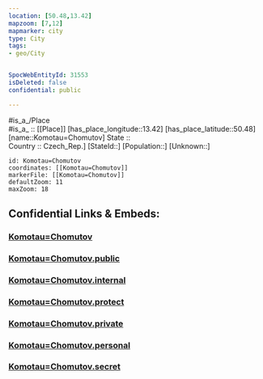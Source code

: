 ```yaml
---
location: [50.48,13.42] 
mapzoom: [7,12] 
mapmarker: city 
type: City
tags:
- geo/City


SpocWebEntityId: 31553
isDeleted: false
confidential: public

---
```

#is_a_/Place  
#is_a_ :: [[Place]] 
[has_place_longitude::13.42] 
[has_place_latitude::50.48] 
[name::Komotau=Chomutov] 
State ::  
Country :: Czech_Rep.] 
[StateId::] 
[Population::] 
[Unknown::] 


```leaflet
id: Komotau=Chomutov
coordinates: [[Komotau=Chomutov]] 
markerFile: [[Komotau=Chomutov]] 
defaultZoom: 11 
maxZoom: 18
```


## Confidential Links & Embeds: 

### [Komotau=Chomutov](/_Standards/Earth/Continent/Europe/Europe~Central/Czech_Republic/regions~Czech_Republic/Ústecký/counties~Ústecký/Komotau=Chomutov.md) 

### [Komotau=Chomutov.public](/_public/Earth/Continent/Europe/Europe~Central/Czech_Republic/regions~Czech_Republic/Ústecký/counties~Ústecký/Komotau=Chomutov.public.md) 

### [Komotau=Chomutov.internal](/_internal/Earth/Continent/Europe/Europe~Central/Czech_Republic/regions~Czech_Republic/Ústecký/counties~Ústecký/Komotau=Chomutov.internal.md) 

### [Komotau=Chomutov.protect](/_protect/Earth/Continent/Europe/Europe~Central/Czech_Republic/regions~Czech_Republic/Ústecký/counties~Ústecký/Komotau=Chomutov.protect.md) 

### [Komotau=Chomutov.private](/_private/Earth/Continent/Europe/Europe~Central/Czech_Republic/regions~Czech_Republic/Ústecký/counties~Ústecký/Komotau=Chomutov.private.md) 

### [Komotau=Chomutov.personal](/_personal/Earth/Continent/Europe/Europe~Central/Czech_Republic/regions~Czech_Republic/Ústecký/counties~Ústecký/Komotau=Chomutov.personal.md) 

### [Komotau=Chomutov.secret](/_secret/Earth/Continent/Europe/Europe~Central/Czech_Republic/regions~Czech_Republic/Ústecký/counties~Ústecký/Komotau=Chomutov.secret.md)

